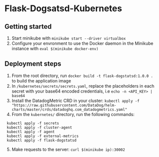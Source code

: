 # Flask-Dogsatsd-Kubernetes

## Getting started

1. Start minikube with `minikube start --driver virtualbox`
2. Configure your envronment to use the Docker daemon in the Minikube instance with `eval $(minikube docker-env)`

## Deployment steps

1. From the root directory, run `docker build -t flask-dogstatsd:1.0.0 .` to build the application image
2. In `/kubernetes/secrets/secrets.yaml`, replace the placeholders in each secret with your base64 encoded credentials, i.e `echo -n <API_KEY> | base64`
3. Install the DatadogMetric CRD in your cluster:
`kubectl apply -f "https://raw.githubusercontent.com/DataDog/helm-charts/master/crds/datadoghq.com_datadogmetrics.yaml"`
4. From the `kubernetes/` directory, run the following commands:
```
 kubectl apply -f secrets
 kubectl apply -f cluster-agent
 kubectl apply -f agent
 kubectl apply -f external-metrics
 kubectl apply -f flask-dogstatsd
```
5. Make requests to the server: `curl $(minikube ip):30002`
